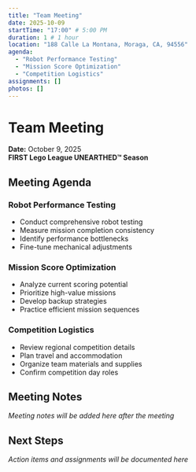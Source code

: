 ```yaml
---
title: "Team Meeting"
date: 2025-10-09
startTime: "17:00" # 5:00 PM
duration: 1 # 1 hour
location: "188 Calle La Montana, Moraga, CA, 94556"
agenda:
  - "Robot Performance Testing"
  - "Mission Score Optimization"
  - "Competition Logistics"
assignments: []
photos: []
---
```


# Team Meeting
**Date:** October 9, 2025  
**FIRST Lego League UNEARTHED™ Season**

## Meeting Agenda

### Robot Performance Testing
- Conduct comprehensive robot testing
- Measure mission completion consistency
- Identify performance bottlenecks
- Fine-tune mechanical adjustments

### Mission Score Optimization
- Analyze current scoring potential
- Prioritize high-value missions
- Develop backup strategies
- Practice efficient mission sequences

### Competition Logistics
- Review regional competition details
- Plan travel and accommodation
- Organize team materials and supplies
- Confirm competition day roles

## Meeting Notes

*Meeting notes will be added here after the meeting*

## Next Steps

*Action items and assignments will be documented here*